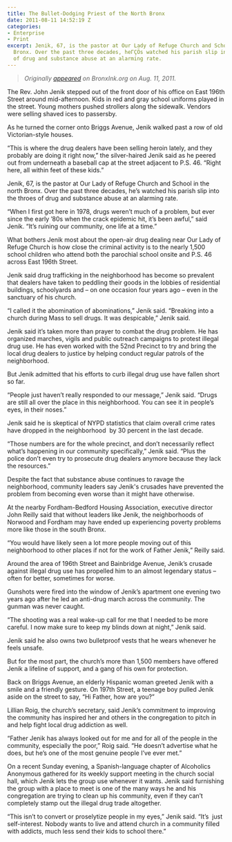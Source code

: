 ```yaml
---
title: The Bullet-Dodging Priest of the North Bronx
date: 2011-08-11 14:52:19 Z
categories:
- Enterprise
- Print
excerpt: Jenik, 67, is the pastor at Our Lady of Refuge Church and School in the north
  Bronx. Over the past three decades, heΓÇÖs watched his parish slip into the throes
  of drug and substance abuse at an alarming rate.
---
```


<blockquote>
<p style="text-align: left;"><em>Originally <a href="http://bronxink.org/2011/11/11/19562-the-bullet-dodging-priest/">appeared</a> on BronxInk.org on Aug. 11, 2011.</em></p>
</blockquote>
<p>The Rev. John Jenik stepped out of the front door of his office on East 196th Street around mid-afternoon. Kids in red and gray school uniforms played in the street. Young mothers pushed strollers along the sidewalk. Vendors were selling shaved ices to passersby.</p>
<p>As he turned the corner onto Briggs Avenue, Jenik walked past a row of old Victorian-style houses.</p>
<p>“This is where the drug dealers have been selling heroin lately, and they probably are doing it right now,” the silver-haired Jenik said as he peered out from underneath a baseball cap at the street adjacent to P.S. 46. “Right here, all within feet of these kids.”</p>
<p>Jenik, 67, is the pastor at Our Lady of Refuge Church and School in the north Bronx. Over the past three decades, he’s watched his parish slip into the throes of drug and substance abuse at an alarming rate.</p>
<p>“When I first got here in 1978, drugs weren’t much of a problem, but ever since the early ’80s when the crack epidemic hit, it’s been awful,” said Jenik. “It’s ruining our community, one life at a time.”</p>
<p>What bothers Jenik most about the open-air drug dealing near Our Lady of Refuge Church is how close the criminal activity is to the nearly 1,500 school children who attend both the parochial school onsite and P.S. 46 across East 196th Street.</p>
<p>Jenik said drug trafficking in the neighborhood has become so prevalent that dealers have taken to peddling their goods in the lobbies of residential buildings, schoolyards and – on one occasion four years ago – even in the sanctuary of his church.</p>
<p>“I called it the abomination of abominations,” Jenik said. “Breaking into a church during Mass to sell drugs. It was despicable,” Jenik said.</p>
<p>Jenik said it’s taken more than prayer to combat the drug problem. He has organized marches, vigils and public outreach campaigns to protest illegal drug use. He has even worked with the 52nd Precinct to try and bring the local drug dealers to justice by helping conduct regular patrols of the neighborhood.</p>
<p>But Jenik admitted that his efforts to curb illegal drug use have fallen short so far.</p>
<p>“People just haven’t really responded to our message,” Jenik said. “Drugs are still all over the place in this neighborhood. You can see it in people’s eyes, in their noses.”</p>
<p>Jenik said he is skeptical of NYPD statistics that claim overall crime rates have dropped in the neighborhood  by 30 percent in the last decade.</p>
<p>“Those numbers are for the whole precinct, and don’t necessarily reflect what’s happening in our community specifically,” Jenik said. “Plus the police don’t even try to prosecute drug dealers anymore because they lack the resources.”</p>
<p>Despite the fact that substance abuse continues to ravage the neighborhood, community leaders say Jenik's crusades have prevented the problem from becoming even worse than it might have otherwise.</p>
<p>At the nearby Fordham-Bedford Housing Association, executive director John Reilly said that without leaders like Jenik, the neighborhoods of Norwood and Fordham may have ended up experiencing poverty problems more like those in the south Bronx.</p>
<p>“You would have likely seen a lot more people moving out of this neighborhood to other places if not for the work of Father Jenik,” Reilly said.</p>
<p>Around the area of 196th Street and Bainbridge Avenue, Jenik’s crusade against illegal drug use has propelled him to an almost legendary status – often for better, sometimes for worse.</p>
<p>Gunshots were fired into the window of Jenik’s apartment one evening two years ago after he led an anti-drug march across the community. The gunman was never caught.</p>
<p>“The shooting was a real wake-up call for me that I needed to be more careful. I now make sure to keep my blinds down at night,” Jenik said.</p>
<p>Jenik said he also owns two bulletproof vests that he wears whenever he feels unsafe.</p>
<p>But for the most part, the church’s more than 1,500 members have offered Jenik a lifeline of support, and a gang of his own for protection.</p>
<p>Back on Briggs Avenue, an elderly Hispanic woman greeted Jenik with a smile and a friendly gesture. On 197th Street, a teenage boy pulled Jenik aside on the street to say, “Hi Father, how are you?”</p>
<p>Lillian Roig, the church’s secretary, said Jenik’s commitment to improving the community has inspired her and others in the congregation to pitch in and help fight local drug addiction as well.</p>
<p>“Father Jenik has always looked out for me and for all of the people in the community, especially the poor,” Roig said. “He doesn’t advertise what he does, but he’s one of the most genuine people I’ve ever met.”</p>
<p>On a recent Sunday evening, a Spanish-language chapter of Alcoholics Anonymous gathered for its weekly support meeting in the church social hall, which Jenik lets the group use whenever it wants. Jenik said furnishing the group with a place to meet is one of the many ways he and his congregation are trying to clean up his community, even if they can’t completely stamp out the illegal drug trade altogether.</p>
<p>“This isn’t to convert or proselytize people in my eyes,” Jenik said. “It’s  just self-interest. Nobody wants to live and attend church in a community filled with addicts, much less send their kids to school there.”</p>
